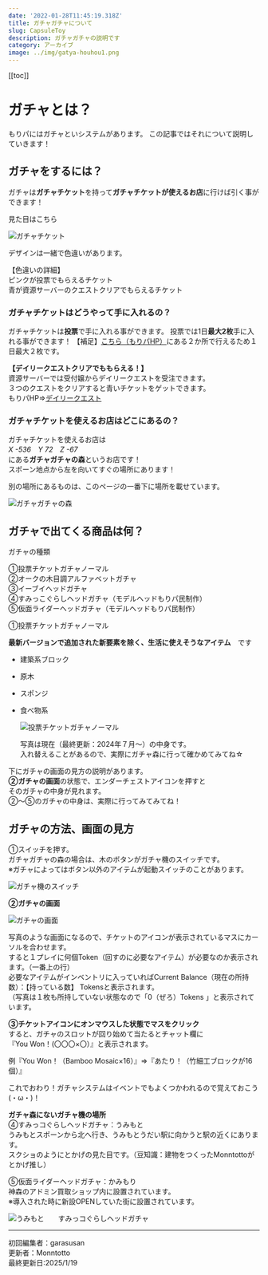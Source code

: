 ```yaml
---
date: '2022-01-28T11:45:19.318Z'
title: ガチャガチャについて
slug: CapsuleToy
description: ガチャガチャの説明です
category: アーカイブ
image: ../img/gatya-houhou1.png
---
```

[[toc]]

# ガチャとは？

もりパにはガチャといシステムがあります。
この記事ではそれについて説明していきます！

## ガチャをするには？

ガチャは**ガチャチケット**を持って**ガチャチケットが使えるお店**に行けば引く事ができます！

見た目はこちら

![ガチャチケット](/img/gatyaticket-mitame.png "ガチャチケット")

デザインは一緒で色違いがあります。

【色違いの詳細】  
ピンクが投票でもらえるチケット  
青が資源サーバーのクエストクリアでもらえるチケット

### ガチャチケットはどうやって手に入れるの？

ガチャチケットは**投票**で手に入れる事ができます。
投票では1日**最大2枚**手に入れる事ができます！
【補足】[こちら（もりパHP）](https://morino.party/vote)にある２か所で行えるため１日最大２枚です。

**【デイリークエストクリアでももらえる！】**  
資源サーバーでは受付嬢からデイリークエストを受注できます。  
３つのクエストをクリアすると青いチケットをゲットできます。  
もりパHP⇒[デイリークエスト](https://morino.party/feature/dailyquest)

### ガチャチケットを使えるお店はどこにあるの？

ガチャチケットを使えるお店は  
*X -536　Y 72　Z -67*  
にある**ガチャガチャの森**というお店です！  
スポーン地点から左を向いてすぐの場所にあります！

別の場所にあるものは、このページの一番下に場所を載せています。

![ガチャガチャの森](/img/gatyamori.jpg "ガチャガチャの森")

## ガチャで出てくる商品は何？

ガチャの種類

①投票チケットガチャノーマル  
②オークの木目調アルファベットガチャ  
③イーブイヘッドガチャ  
④すみっこぐらしヘッドガチャ（モデルヘッドもりパ民制作）  
⑤仮面ライダーヘッドガチャ（モデルヘッドもりパ民制作）  

①投票チケットガチャノーマル

**最新バージョンで追加された新要素を除く、生活に使えそうなアイテム**　です

* 建築系ブロック
* 原木
* スポンジ
* 食べ物系

  ![投票チケットガチャノーマル](/img/gatya-nakami-example.jpeg "投票チケットガチャノーマル")

  写真は現在（最終更新：2024年７月～）の中身です。  
  入れ替えることがあるので、実際にガチャ森に行って確かめてみてね☆

下にガチャの画面の見方の説明があります。  
**②ガチャの画面**の状態で、エンダーチェストアイコンを押すと  
そのガチャの中身が見れます。  
②～⑤のガチャの中身は、実際に行ってみてみてね！

## ガチャの方法、画面の見方

①スイッチを押す。  
ガチャガチャの森の場合は、木のボタンがガチャ機のスイッチです。  
※ガチャによってはボタン以外のアイテムが起動スイッチのことがあります。

![ガチャ機のスイッチ](/img/gatya-houhou1.png "ガチャ機のスイッチ")

**②ガチャの画面**

![ガチャの画面](/img/gatya-token-.png "ガチャの画面")

写真のような画面になるので、チケットのアイコンが表示されているマスにカーソルを合わせます。  
すると１プレイに何個Token（回すのに必要なアイテム）が必要なのか表示されます。（一番上の行）  
必要なアイテムがインベントリに入っていればCurrent Balance（現在の所持数）：【持っている数】 Tokensと表示されます。  
（写真は１枚も所持していない状態なので「0（ぜろ）Tokens 」と表示されています。

**③チケットアイコンにオンマウスした状態でマスをクリック**  
すると、ガチャのスロットが回り始めて当たるとチャット欄に  
『You Won！(〇〇〇×〇）』と表示されます。

例『You Won！（Bamboo Mosaic×16）』⇒『あたり！（竹細工ブロックが16個）』

これでおわり！ガチャシステムはイベントでもよくつかわれるので覚えておこう(・ω・)！

**ガチャ森にないガチャ機の場所**  
④すみっコぐらしヘッドガチャ：うみもと  
うみもとスポーンから北へ行き、うみもとうだい駅に向かうと駅の近くにあります。  
スクショのようにとかげの見た目です。（豆知識：建物をつくったMonntottoがとかげ推し）

⑤仮面ライダーヘッドガチャ：かみもり  
神森のアドミン買取ショップ内に設置されています。  
※導入された時に新設OPENしていた街に設置されています。

![うみもと　　すみっコぐらしヘッドガチャ](/img/umimoto-gatya.png "うみもと　　すみっコぐらしヘッドガチャ")

---

初回編集者：garasusan  
更新者：Monntotto  
最終更新日:2025/1/19
